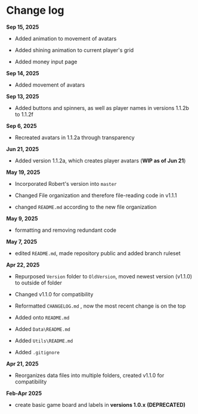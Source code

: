 # **Change log**

**Sep 15, 2025**

- Added animation to movement of avatars

- Added shining animation to current player's grid

- Added money input page

**Sep 14, 2025**

- Added movement of avatars

**Sep 13, 2025**

- Added buttons and spinners, as well as player names in versions 1.1.2b to 1.1.2f

**Sep 6, 2025**

- Recreated avatars in 1.1.2a through transparency

**Jun 21, 2025**

- Added version 1.1.2a, which creates player avatars (**WIP as of Jun 21**)

**May 19, 2025**

- Incorporated Robert's version into `master`

- Changed File organization and therefore file-reading code in v1.1.1

- changed `README.md` according to the new file organization

**May 9, 2025**

- formatting and removing redundant code

**May 7, 2025**

- edited `README.md`, made repository public and added branch ruleset

**Apr 22, 2025**

- Repurposed `Version` folder to `OldVersion`, moved newest version (v1.1.0) to outside of folder

- Changed v1.1.0 for compatibility

- Reformatted `CHANGELOG.md` , now the most recent change is on the top

- Added onto `README.md`

- Added `Data\README.md`

- Added `Utils\README.md`

- Added `.gitignore`

**Apr 21, 2025**

- Reorganizes data files into multiple folders, created v1.1.0 for compatibility

**Feb-Apr 2025**

- create basic game board and labels in **versions 1.0.x** **(DEPRECATED)**

